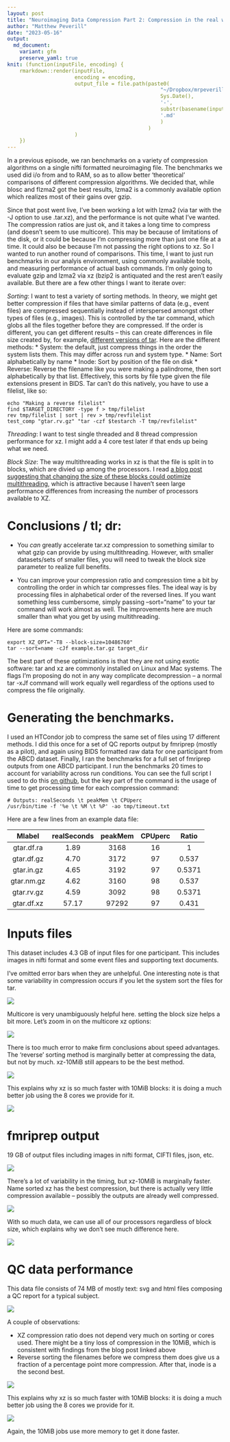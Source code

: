 ```yaml
---
layout: post
title: "Neuroimaging Data Compression Part 2: Compression in the real world."
author: "Matthew Peverill"
date: "2023-05-16"
output:
  md_document:
    variant: gfm
    preserve_yaml: true
knit: (function(inputFile, encoding) {
    rmarkdown::render(inputFile,
                      encoding = encoding,
                      output_file = file.path(paste0(
                                                  "~/Dropbox/mrpeverill-website/_posts/",
                                                  Sys.Date(),
                                                  '-',
                                                  substr(basename(inputFile), 1, nchar(basename(inputFile)) - 4),
                                                  '.md'
                                                  )
                                              )
                      )
    })
---
```


In a previous episode, we ran benchmarks on a variety of compression
algorithms on a single nifti formatted neuroimaging file. The benchmarks
we used did i/o from and to RAM, so as to allow better ‘theoretical’
comparisons of different compression algorithms. We decided that, while
blosc and flzma2 got the best results, lzma2 is a commonly available
option which realizes most of their gains over gzip.

Since that post went live, I’ve been working a lot with lzma2 (via tar
with the -J option to use .tar.xz), and the performance is not quite
what I’ve wanted. The compression ratios are just ok, and it takes a
long time to compress (and doesn’t seem to use multicore). This may be
because of limitations of the disk, or it could be because I’m
compressing more than just one file at a time. It could also be because
I’m not passing the right options to xz. So I wanted to run another
round of comparisons. This time, I want to just run benchmarks in our
analyis environment, using commonly available tools, and measuring
performance of actual bash commands. I’m only going to evaluate gzip and
lzma2 via xz (bzip2 is antiquated and the rest aren’t easily available.
But there are a few other things I want to iterate over:

*Sorting*: I want to test a variety of sorting methods. In theory, we
might get better compression if files that have similar patterns of data
(e.g., event files) are compressed sequentially instead of interspersed
amongst other types of files (e.g., images). This is controlled by the
tar command, which globs all the files together before they are
compressed. If the order is different, you can get different results –
this can create differences in file size created by, for example,
[different versions of
tar](https://superuser.com/questions/1633073/why-are-tar-xz-files-15x-smaller-when-using-pythons-tar-library-compared-to-mac).
Here are the different methods: \* System: the default, just compress
things in the order the system lists them. This may differ across run
and system type. \* Name: Sort alphabetically by name \* Inode: Sort by
position of the file on disk \* Reverse: Reverse the filename like you
were making a palindrome, then sort alphabetically by that list.
Effectively, this sorts by file type given the file extensions present
in BIDS. Tar can’t do this natively, you have to use a filelist, like
so:

    echo "Making a reverse filelist"
    find $TARGET_DIRECTORY -type f > tmp/filelist
    rev tmp/filelist | sort | rev > tmp/revfilelist
    test_comp "gtar.rv.gz" "tar -czf $testarch -T tmp/revfilelist"

*Threading*: I want to test single threaded and 8 thread compression
performance for xz. I might add a 4 core test later if that ends up
being what we need.

*Block Size*: The way multithreading works in xz is that the file is
split in to blocks, which are divied up among the processors. I read [a
blog post suggesting that changing the size of these blocks could
optimize multithreading](https://yeah.nah.nz/misc/xz-thread/), which is
attractive because I haven’t seen large performance differences from
increasing the number of processors available to XZ.

# Conclusions / tl; dr:

- You *can* greatly accelerate tar.xz compression to something similar
  to what gzip can provide by using multithreading. However, with
  smaller datasets/sets of smaller files, you will need to tweak the
  block size parameter to realize full benefits.

- You can improve your compression ratio and compression time a bit by
  controlling the order in which tar compresses files. The ideal way is
  by processing files in alphabetical order of the reversed lines. If
  you want something less cumbersome, simply passing –sort=“name” to
  your tar command will work almost as well. The improvements here are
  much smaller than what you get by using multithreading.

Here are some commands:

    export XZ_OPT="-T8 --block-size=10486760"
    tar --sort=name -cJf example.tar.gz target_dir

The best part of these optimizations is that they are not using exotic
software: tar and xz are commonly installed on Linux and Mac systems.
The flags I’m proposing do not in any way complicate decompression – a
normal tar -xJf command will work equally well regardless of the options
used to compress the file originally.

# Generating the benchmarks.

I used an HTCondor job to compress the same set of files using 17
different methods. I did this once for a set of QC reports output by
fmriprep (mostly as a pilot), and again using BIDS formatted raw data
for one participant from the ABCD dataset. Finally, I ran the benchmarks
for a full set of fmriprep outputs from one ABCD participant. I run the
benchmarks 20 times to account for variability across run conditions.
You can see the full script I used to do this [on
github](https://gist.github.com/mrpeverill/645cd9a646119eb05544340e0418af01),
but the key part of the command is the usage of time to get processing
time for each compression command:

    # Outputs: realSeconds \t peakMem \t CPUperc
    /usr/bin/time -f '%e \t %M \t %P' -ao tmp/timeout.txt

Here are a few lines from an example data file:

|   Mlabel   | realSeconds | peakMem | CPUperc | Ratio  |
|:----------:|:-----------:|:-------:|:-------:|:------:|
| gtar.df.ra |    1.89     |  3168   |   16    |   1    |
| gtar.df.gz |    4.70     |  3172   |   97    | 0.537  |
| gtar.in.gz |    4.65     |  3192   |   97    | 0.5371 |
| gtar.nm.gz |    4.62     |  3160   |   98    | 0.537  |
| gtar.rv.gz |    4.59     |  3092   |   98    | 0.5371 |
| gtar.df.xz |    57.17    |  97292  |   97    | 0.431  |

# Inputs files

This dataset includes 4.3 GB of input files for one participant. This
includes images in nifti format and some event files and supporting text
documents.

I’ve omitted error bars when they are unhelpful. One interesting note is
that some variability in compression occurs if you let the system sort
the files for tar.

![](/assets/img/NeuroCompressionComparison.p2/unnamed-chunk-4-1.png)<!-- -->

Multicore is very unambiguously helpful here. setting the block size
helps a bit more. Let’s zoom in on the multicore xz options:

![](/assets/img/NeuroCompressionComparison.p2/unnamed-chunk-5-1.png)<!-- -->

There is too much error to make firm conclusions about speed advantages.
The ‘reverse’ sorting method is marginally better at compressing the
data, but not by much. xz-10MiB still appears to be the best method.

![](/assets/img/NeuroCompressionComparison.p2/unnamed-chunk-6-1.png)<!-- -->

This explains why xz is so much faster with 10MiB blocks: it is doing a
much better job using the 8 cores we provide for it.

![](/assets/img/NeuroCompressionComparison.p2/unnamed-chunk-7-1.png)<!-- -->

# fmriprep output

19 GB of output files including images in nifti format, CIFTI files,
json, etc.

![](/assets/img/NeuroCompressionComparison.p2/unnamed-chunk-9-1.png)<!-- -->

There’s a lot of variability in the timing, but xz-10MiB is marginally
faster. Name sorted xz has the best compression, but there is actually
very little compression available – possibly the outputs are already
well compressed.

![](/assets/img/NeuroCompressionComparison.p2/unnamed-chunk-10-1.png)<!-- -->

With so much data, we can use all of our processors regardless of block
size, which explains why we don’t see much difference here.

![](/assets/img/NeuroCompressionComparison.p2/unnamed-chunk-11-1.png)<!-- -->

# QC data performance

This data file consists of 74 MB of mostly text: svg and html files
composing a QC report for a typical subject.

![](/assets/img/NeuroCompressionComparison.p2/unnamed-chunk-13-1.png)<!-- -->

A couple of observations:

- XZ compression ratio does not depend very much on sorting or cores
  used. There might be a tiny loss of compression in the 10MiB, which is
  consistent with findings from the blog post linked above
- Reverse sorting the filenames before we compress them does give us a
  fraction of a percentage point more compression. After that, inode is
  a the second best.

![](/assets/img/NeuroCompressionComparison.p2/unnamed-chunk-14-1.png)<!-- -->

This explains why xz is so much faster with 10MiB blocks: it is doing a
much better job using the 8 cores we provide for it.

![](/assets/img/NeuroCompressionComparison.p2/unnamed-chunk-15-1.png)<!-- -->

Again, the 10MiB jobs use more memory to get it done faster.
